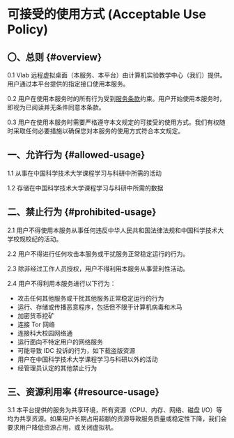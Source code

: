 # 可接受的使用方式 (Acceptable Use Policy)

## 〇、总则 {#overview}

0.1 Vlab 远程虚拟桌面（本服务、本平台）由计算机实验教学中心（我们）提供。用户通过本平台提供的指定接口使用本服务。

0.2 用户在使用本服务时的所有行为受到[服务条款](terms-of-service.md)约束。用户开始使用本服务时，即视为已阅读并无条件同意本条款。

0.3 用户在使用本服务时需要严格遵守本文规定的可接受的使用方式。我们有权随时采取任何必要措施以确保您对本服务的使用方式符合本文规定。

## 一、允许行为 {#allowed-usage}

1.1 从事在中国科学技术大学课程学习与科研中所需的活动

1.2 存储在中国科学技术大学课程学习与科研中所需的数据

## 二、禁止行为 {#prohibited-usage}

2.1 用户不得使用本服务从事任何违反中华人民共和国法律法规和中国科学技术大学校规校纪的活动。

2.2 用户不得进行任何攻击本服务或干扰服务正常稳定运行的行为。

2.3 除非经过工作人员授权，用户不得利用本服务从事营利性活动。

2.4 用户不得利用本服务进行以下行为：

- 攻击任何其他服务或干扰其他服务正常稳定运行的行为
- 运行、存储或传播恶意程序，包括但不限于计算机病毒和木马
- 加密货币挖矿
- 连接 Tor 网络
- 连接科大校园网络通
- 运行面向不特定用户的网络服务
- 可能导致 IDC 投诉的行为，如下载盗版资源
- 用户在中国科学技术大学课程学习与科研以外的活动
- 经管理员认定的其他禁止行为

## 三、资源利用率 {#resource-usage}

3.1 本平台提供的服务为共享环境，所有资源（CPU、内存、网络、磁盘 I/O）等均为共享资源。如果用户长期占用超额的资源导致服务质量或稳定性下降，我们会要求用户降低资源占用，或关闭虚拟机。
